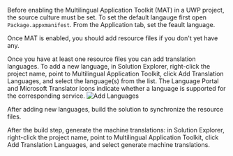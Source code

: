 Before enabling the Multilingual Application Toolkit (MAT) in a UWP project, the source culture must be set. To set the default langauge first open `Package.appxmanifest`. From the Application tab, set the feault language.

Once MAT is enabled, you should add resource files if you don't yet have any.

Once you have at least one resource files you can add translation languages. To add a new language, in Solution Explorer, right-click the project name, point to Multilingual Application Toolkit, click Add Translation Languages, and select the language(s) from the list. The Language Portal and Microsoft Translator icons indicate whether a language is supported for the corresponding service. 
![Add Languages](/DocViewerUWP/images/addlanguage.png "Add language menu item")


After adding new languages, build the solution to synchronize the resource files.

After the build step, generate the machine translations: in Solution Explorer, right-click the project name, point to Multilingual Application Toolkit, click Add Translation Languages, and select generate machine translations.


